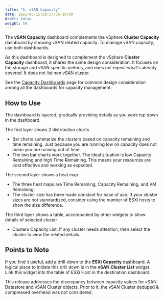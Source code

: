 ```yaml
---
title: "5. vSAN Capacity"
date: 2021-06-15T20:57:36+10:00
draft: false
weight: 50
---
```


The **vSAN Capacity** dashboard complements the vSphere **Cluster Capacity** dashboard by showing vSAN related capacity. To manage vSAN capacity, use both dashboards.

As this dashboard is designed to complement the vSphere **Cluster Capacity** dashboard, it shares the same design consideration. It focuses on the storage and vSAN specific metrics, and does not repeat what's already covered. It does not list non vSAN cluster.

See the [Capacity Dashboards](/dashboards/chapter-3-capacity-dashboards/) page for common design consideration among all the dashboards for capacity management.

## How to Use

The dashboard is layered, gradually providing details as you work top down in the dashboard.

The first layer shows 2 distribution charts

- Bar charts summarize the clusters based on capacity remaining and time remaining. Just because you are running low on capacity does not mean you are running out of time. 
- The two bar charts work together. The ideal situation is low Capacity Remaining and high Time Remaining. This means your resources are cost effective and working as expected.

The second layer shows a heat map

- The three heat maps are Time Remaining, Capacity Remaining, and VM Remaining.
- The cluster size has been made constant for ease of use. If your cluster sizes are not standardized, consider using the number of ESXi hosts to show the size difference.

The third layer shows a table, accompanied by other widgets to show details of selected cluster

- Clusters Capacity List. If any cluster needs attention, then select the cluster to view the related details.

## Points to Note

If you find it useful, add a drill-down to the **ESXi Capacity** dashboard. A logical place to initiate this drill down is in the **vSAN Cluster List** widget. Link this widget into the table of ESXi Host in the destination dashboard.

This release addresses the discrepancy between capacity values for vSAN Datastore and vSAN Cluster objects. Prior to it, the vSAN Cluster deduped & compressed overhead was not considered.
